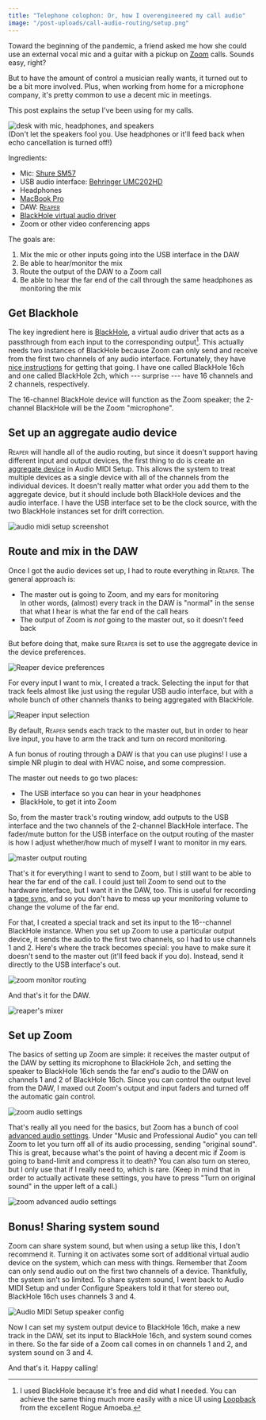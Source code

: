```yaml
---
title: "Telephone colophon: Or, how I overengineered my call audio"
image: "/post-uploads/call-audio-routing/setup.png"
---
```


<style>
#{{ page.title | slugify }} .reaper {
    font-variant: small-caps;
}

</style>

Toward the beginning of the pandemic, a friend asked me how she could use an external vocal mic and a guitar with a pickup on [Zoom](https://zoom.us/) calls.
Sounds easy, right?

But to have the amount of control a musician really wants, it turned out to be a bit more involved.
Plus, when working from home for a microphone company, it's pretty common to use a decent mic in meetings.

This post explains the setup I've been using for my calls.

![desk with mic, headphones, and speakers]({{site.baseurl}}/post-uploads/call-audio-routing/setup.jpg)  
(Don't let the speakers fool you. Use headphones or it'll feed back when echo cancellation is turned off!)

Ingredients:

- Mic: [Shure SM57](https://www.shure.com/en-US/products/microphones/sm57)
- USB audio interface: [Behringer UMC202HD](https://www.behringer.com/product.html?modelCode=P0BJZ)
- Headphones
- [MacBook Pro](https://support.apple.com/kb/SP715?locale=en_US)
- DAW: [<span class="reaper">Reaper</span>](https://www.reaper.fm/)
- [BlackHole virtual audio driver](https://github.com/ExistentialAudio/BlackHole)
- Zoom or other video conferencing apps

The goals are:

1. Mix the mic or other inputs going into the USB interface in the DAW
2. Be able to hear/monitor the mix
3. Route the output of the DAW to a Zoom call
4. Be able to hear the far end of the call through the same headphones as monitoring the mix

## Get Blackhole

The key ingredient here is [BlackHole](https://github.com/ExistentialAudio/BlackHole), a virtual audio driver that acts as a passthrough from each input to the corresponding output[^loopback].
This actually needs two instances of BlackHole because Zoom can only send and receive from the first two channels of any audio interface.
Fortunately, they have [nice instructions](https://github.com/ExistentialAudio/BlackHole/wiki/Running-Multiple-BlackHole-Drivers) for getting that going.
I have one called BlackHole 16ch and one called BlackHole 2ch, which --- surprise --- have 16 channels and 2 channels, respectively.

The 16-channel BlackHole device will function as the Zoom speaker; the 2-channel BlackHole will be the Zoom "microphone".

## Set up an aggregate audio device

<span class="reaper">Reaper</span> will handle all of the audio routing, but since it doesn't support having different input and output devices, the first thing to do is create an [aggregate device](https://github.com/ExistentialAudio/BlackHole/wiki/Aggregate-Device) in Audio MIDI Setup.
This allows the system to treat multiple devices as a single device with all of the channels from the individual devices.
It doesn't really matter what order you add them to the aggregate device, but it should include both BlackHole devices and the audio interface.
I have the USB interface set to be the clock source, with the two BlackHole instances set for drift correction.

![audio midi setup screenshot]({{site.baseurl}}/post-uploads/call-audio-routing/audio-midi-aggregate-device.png)

## Route and mix in the DAW

Once I got the audio devices set up, I had to route everything in <span class="reaper">Reaper</span>.
The general approach is:

- The master out is going to Zoom, and my ears for monitoring  
    In other words, (almost) every track in the DAW is "normal" in the sense that what I hear is what the far end of the call hears
- The output of Zoom is *not* going to the master out, so it doesn't feed back

But before doing that, make sure <span class="reaper">Reaper</span> is set to use the aggregate device in the device preferences.

![Reaper device preferences]({{site.baseurl}}/post-uploads/call-audio-routing/reaper-device-prefs.png)

For every input I want to mix, I created a track.
Selecting the input for that track feels almost like just using the regular USB audio interface, but with a whole bunch of other channels thanks to being aggregated with BlackHole.

![Reaper input selection]({{site.baseurl}}/post-uploads/call-audio-routing/reaper-input-selection.png)

By default, <span class="reaper">Reaper</span> sends each track to the master out, but in order to hear live input, you have to arm the track and turn on record monitoring.

A fun bonus of routing through a DAW is that you can use plugins!
I use a simple NR plugin to deal with HVAC noise, and some compression.

The master out needs to go two places:

- The USB interface so you can hear in your headphones
- BlackHole, to get it into Zoom

So, from the master track's routing window, add outputs to the USB interface and the two channels of the 2-channel BlackHole interface.
The fader/mute button for the USB interface on the output routing of the master is how I adjust whether/how much of myself I want to monitor in my ears.

![master output routing]({{site.baseurl}}/post-uploads/call-audio-routing/master-routing.png)

That's it for everything I want to send to Zoom, but I still want to be able to hear the far end of the call.
I could just tell Zoom to send out to the hardware interface, but I want it in the DAW, too.
This is useful for recording a [tape sync](https://en.wikipedia.org/wiki/Phone-sync), and so you don't have to mess up your monitoring volume to change the volume of the far end.

For that, I created a special track and set its input to the 16--channel BlackHole instance.
When you set up Zoom to use a particular output device, it sends the audio to the first two channels, so I had to use channels 1 and 2.
Here's where the track becomes special: you have to make sure it doesn't send to the master out (it'll feed back if you do).
Instead, send it directly to the USB interface's out.

![zoom monitor routing]({{site.baseurl}}/post-uploads/call-audio-routing/zoom-monitor-routing-callout.png)

And that's it for the DAW.

![reaper's mixer]({{site.baseurl}}/post-uploads/call-audio-routing/reaper-mixer.png)

## Set up Zoom

The basics of setting up Zoom are simple: it receives the master output of the DAW by setting its microphone to BlackHole 2ch, and setting the speaker to BlackHole 16ch sends the far end's audio to the DAW on channels 1 and 2 of BlackHole 16ch.
Since you can control the output level from the DAW, I maxed out Zoom's output and input faders and turned off the automatic gain control.

![zoom audio settings]({{site.baseurl}}/post-uploads/call-audio-routing/zoom-prefs-1.png)

That's really all you need for the basics, but Zoom has a bunch of cool [advanced audio settings](https://support.zoom.us/hc/en-us/articles/115003279466).
Under "Music and Professional Audio" you can tell Zoom to let you turn off all of its audio processing, sending "original sound".
This is great, because what's the point of having a decent mic if Zoom is going to band-limit and compress it to death?
You can also turn on stereo, but I only use that if I really need to, which is rare.
(Keep in mind that in order to actually activate these settings, you have to press "Turn on original sound" in the upper left of a call.)

![zoom advanced audio settings]({{site.baseurl}}/post-uploads/call-audio-routing/zoom-prefs-2.png)

## Bonus! Sharing system sound

Zoom can share system sound, but when using a setup like this, I don't recommend it.
Turning it on activates some sort of additional virtual audio device on the system, which can mess with things.
Remember that Zoom can only send audio out on the first two channels of a device.
Thankfully, the system isn't so limited.
To share system sound, I went back to Audio MIDI Setup and under Configure Speakers told it that for stereo out, BlackHole 16ch uses channels 3 and 4.

![Audio MIDI Setup speaker config]({{site.baseurl}}/post-uploads/call-audio-routing/audio-midi-blackhole-speakers.png)

Now I can set my system output device to BlackHole 16ch, make a new track in the DAW, set its input to BlackHole 16ch, and system sound comes in there.
So the far side of a Zoom call comes in on channels 1 and 2, and system sound on 3 and 4.

And that's it.
Happy calling!

[^loopback]: I used BlackHole because it's free and did what I needed. You can achieve the same thing much more easily with a nice UI using [Loopback](https://rogueamoeba.com/loopback/) from the excellent Rogue Amoeba.
